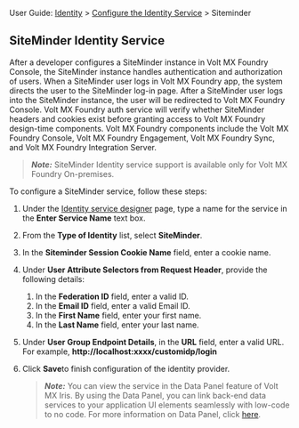                               

User Guide: [Identity](Identity.md) > [Configure the Identity Service](ConfigureIdentiryService.md) > Siteminder

SiteMinder Identity Service
---------------------------

After a developer configures a SiteMinder instance in Volt MX Foundry Console, the SiteMinder instance handles authentication and authorization of users. When a SiteMinder user logs in Volt MX Foundry app, the system directs the user to the SiteMinder log-in page. After a SiteMinder user logs into the SiteMinder instance, the user will be redirected to Volt MX Foundry Console. Volt MX Foundry auth service will verify whether SiteMinder headers and cookies exist before granting access to Volt MX Foundry design-time components. Volt MX Foundry components include the Volt MX Foundry Console, Volt MX Foundry Engagement, Volt MX Foundry Sync, and Volt MX Foundry Integration Server.

> **_Note:_** SiteMinder Identity service support is available only for Volt MX Foundry On-premises.

To configure a SiteMinder service, follow these steps:

1.  Under the [Identity service designer](ConfigureIdentiryService.md#IdentitySDpage) page, type a name for the service in the **Enter Service Name** text box.
2.  From the **Type of Identity** list, select **SiteMinder**.
    
3.  In the **Siteminder Session Cookie Name** field, enter a cookie name.
4.  Under **User Attribute Selectors from Request Header**, provide the following details:
    
    1.  In the **Federation ID** field, enter a valid ID.
    2.  In the **Email ID** field, enter a valid Email ID.
    3.  In the **First Name** field, enter your first name.
    4.  In the **Last Name** field, enter your last name.
5.  Under **User Group Endpoint Details**, in the **URL** field, enter a valid URL.  
    For example, **http://localhost:xxxx/customidp/login**
6.  Click **Save**to finish configuration of the identity provider.
    
    > **_Note:_** You can view the service in the Data Panel feature of Volt MX Iris. By using the Data Panel, you can link back-end data services to your application UI elements seamlessly with low-code to no code. For more information on Data Panel, click [here](../../../Iris/iris_user_guide/Content/DataPanel.md#top).
